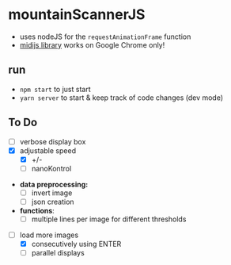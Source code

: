 # mountainScannerJS

- uses nodeJS for the `requestAnimationFrame` function
- [midijs library](https://webmidijs.org/docs/) works on Google Chrome only!

## run

- `npm start` to just start
- `yarn server` to start & keep track of code changes (dev mode)

## To Do

- [ ] verbose display box
- [x] adjustable speed
  - [x] +/-
  - [ ] nanoKontrol
- **data preprocessing:**
  - [ ] invert image
  - [ ] json creation
- **functions**:
  - [ ] multiple lines per image for different thresholds
- [ ] load more images
  - [x] consecutively using ENTER
  - [ ] parallel displays